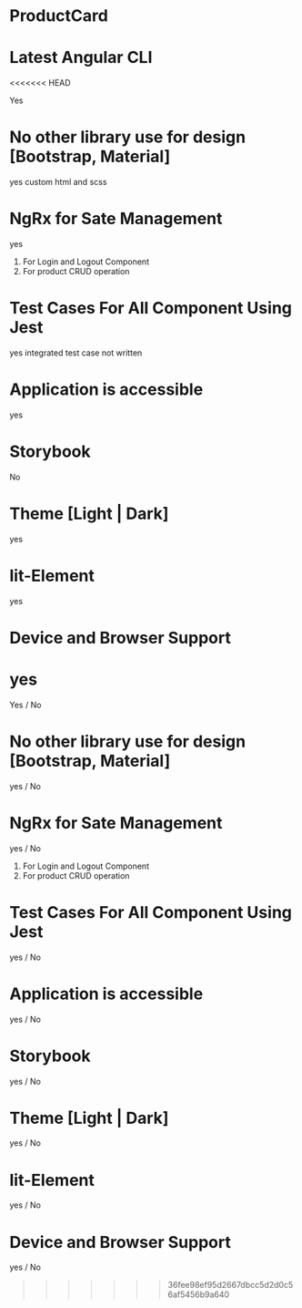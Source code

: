 # ProductCard

# Latest Angular CLI
<<<<<<< HEAD

Yes

# No other library use for design [Bootstrap, Material]

yes custom html and scss

# NgRx for Sate Management

yes

1. For Login and Logout Component
2. For product CRUD operation

# Test Cases For All Component Using Jest

yes integrated test case not written

# Application is accessible

yes

# Storybook

No

# Theme [Light | Dark]

yes

# lit-Element

yes

# Device and Browser Support

yes
=======
  Yes / No

# No other library use for design [Bootstrap, Material]
 yes / No

# NgRx for Sate Management
 yes / No
1) For Login and Logout Component
2) For product CRUD operation 

# Test Cases For All Component Using Jest
 yes / No

# Application is accessible
  yes / No

# Storybook
  yes / No

# Theme [Light | Dark]
  yes / No

# lit-Element
 yes / No

# Device and Browser Support
 yes / No 
>>>>>>> 36fee98ef95d2667dbcc5d2d0c56af5456b9a640
